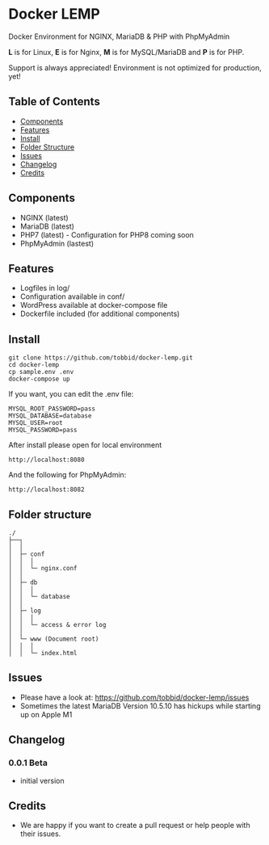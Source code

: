 # Docker LEMP

Docker Environment for NGINX, MariaDB &amp; PHP with PhpMyAdmin

**L** is for Linux, **E** is for Nginx, **M** is for MySQL/MariaDB and **P** is for PHP.

Support is always appreciated! Environment is not optimized for production, yet!

## Table of Contents

* [Components](#components)
* [Features](#features)
* [Install](#install)
* [Folder Structure](#folder-structure)
* [Issues](#issues)
* [Changelog](#changelog)
* [Credits](#credits)

## Components

- NGINX (latest)
- MariaDB (latest)
- PHP7 (latest) - Configuration for PHP8 coming soon
- PhpMyAdmin (lastest)

## Features

- Logfiles in log/
- Configuration available in conf/
- WordPress available at docker-compose file
- Dockerfile included (for additional components)

## Install

```
git clone https://github.com/tobbid/docker-lemp.git
cd docker-lemp
cp sample.env .env
docker-compose up
```

If you want, you can edit the .env file:

```
MYSQL_ROOT_PASSWORD=pass
MYSQL_DATABASE=database
MYSQL_USER=root
MYSQL_PASSWORD=pass
```

After install please open for local environment

```
http://localhost:8080
```

And the following for PhpMyAdmin:

```
http://localhost:8082
```

## Folder structure

```
./
├──┐
│  │
│  ├─ conf
│  │  │
│  │  └─ nginx.conf
│  │ 
│  ├─ db
│  │  │
│  │  └─ database
│  │ 
│  ├─ log
│  │  │
│  │  └─ access & error log
│  │  
│  └─ www (Document root)
│  │  │
│  │  └─ index.html
```

## Issues

- Please have a look at: https://github.com/tobbid/docker-lemp/issues
- Sometimes the latest MariaDB Version 10.5.10 has hickups while starting up on Apple M1

## Changelog

### 0.0.1 Beta

- initial version

## Credits

- We are happy if you want to create a pull request or help people with their issues.
